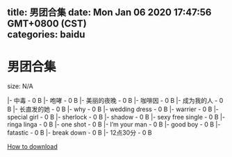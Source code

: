 
title: 男团合集
date: Mon Jan 06 2020 17:47:56 GMT+0800 (CST)    
categories: baidu
---

# 男团合集
size: N/A
 
 
|- 中毒 - 0 B
|- 咆哮 - 0 B
|- 美丽的夜晚 - 0 B
|- 咖啡因 - 0 B
|- 成为我的人 - 0 B
|- 长直发的她 - 0 B
|- why - 0 B
|- wedding dress - 0 B
|- warrier - 0 B
|- special girl - 0 B
|- sherlock - 0 B
|- shadow - 0 B
|- sexy free single - 0 B
|- ringa linga - 0 B
|- one shot - 0 B
|- I’m your man - 0 B
|- good boy - 0 B
|- fatastic - 0 B
|- break down - 0 B
|- 12点30分 - 0 B

[How to download](https://bpcam.bemobtrk.com/go/2ceec3aa-1ca2-46d6-b9ff-aaa5c184517c?jno=96)